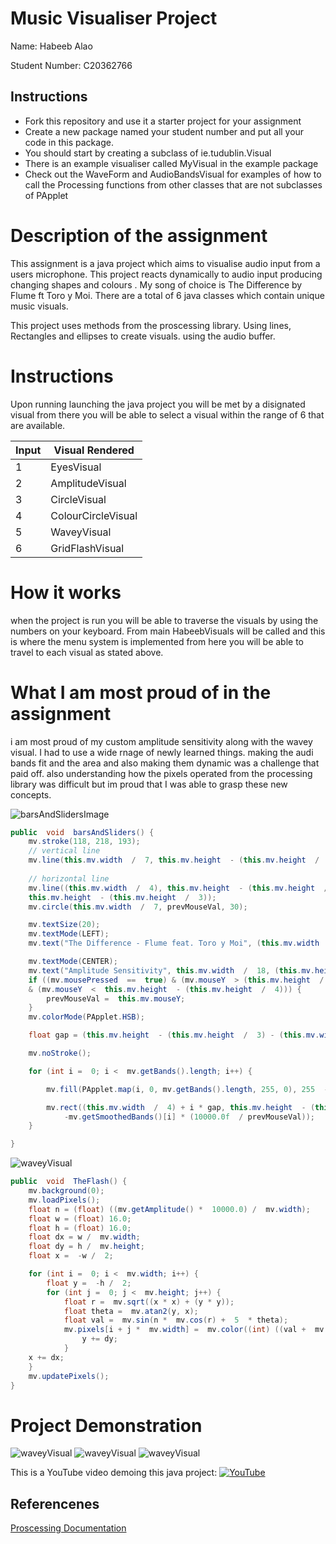 # Music Visualiser Project

Name: Habeeb Alao

Student Number: C20362766

## Instructions
- Fork this repository and use it a starter project for your assignment
- Create a new package named your student number and put all your code in this package.
- You should start by creating a subclass of ie.tudublin.Visual
- There is an example visualiser called MyVisual in the example package
- Check out the WaveForm and AudioBandsVisual for examples of how to call the Processing functions from other classes that are not subclasses of PApplet


# Description of the assignment
This assignment is a java project which aims to visualise audio input from a users microphone. This project reacts dynamically to audio input producing changing shapes and colours . My song of choice is The Difference by Flume ft Toro y Moi. There are a total of 6 java classes which contain unique music visuals. 

This project uses methods from the proscessing library. Using lines, Rectangles and ellipses to create visuals. using the audio buffer.

# Instructions
Upon running launching the java project you will be met by a disignated visual from there you will be able to select a visual within the range of 6 that are available.

| Input |  Visual Rendered |
|-----------|-----------|
|1 | EyesVisual |
|2 | AmplitudeVisual |
|3| CircleVisual |
|4 | ColourCircleVisual |
|5 | WaveyVisual |
|6| GridFlashVisual |



# How it works

when the project is run you will be able to traverse the visuals by using the numbers on your keyboard. From main HabeebVisuals will be called and this is where the menu system is implemented from here you will be able to travel to each visual as stated above. 










# What I am most proud of in the assignment 
i am most proud of my custom amplitude sensitivity along with the wavey visual. I had to use a wide rnage of newly learned things. making the audi bands fit and the area and also making them dynamic was a challenge that paid off. also understanding how the pixels operated from the processing library was difficult but im proud that I was able to grasp these new concepts.

![barsAndSlidersImage](images/picture3.png)

```Java
public  void  barsAndSliders() {
	mv.stroke(118, 218, 193);
	// vertical line
	mv.line(this.mv.width  /  7, this.mv.height  - (this.mv.height  /  4), this.mv.width  /  7, (this.mv.height  /  4));
	
	// horizontal line
	mv.line((this.mv.width  /  4), this.mv.height  - (this.mv.height  /  3), this.mv.width  - (this.mv.width  /  6) -  16,
	this.mv.height  - (this.mv.height  /  3));
	mv.circle(this.mv.width  /  7, prevMouseVal, 30);

	mv.textSize(20);
	mv.textMode(LEFT);
	mv.text("The Difference - Flume feat. Toro y Moi", (this.mv.width  /  4), this.mv.height  - (this.mv.height  /  4));

	mv.textMode(CENTER);
	mv.text("Amplitude Sensitivity", this.mv.width  /  18, (this.mv.height  /  5));
	if ((mv.mousePressed  ==  true) & (mv.mouseY  > (this.mv.height  /  4))
	& (mv.mouseY  <  this.mv.height  - (this.mv.height  /  4))) {
		prevMouseVal =  this.mv.mouseY;
	}
	mv.colorMode(PApplet.HSB);

	float gap = (this.mv.height  - (this.mv.height  /  3) - (this.mv.width  /  4)) / ((float) mv.getBands().length) *  2;

	mv.noStroke();

	for (int i =  0; i <  mv.getBands().length; i++) {

		mv.fill(PApplet.map(i, 0, mv.getBands().length, 255, 0), 255  - prevMouseVal /  5, 255);

		mv.rect((this.mv.width  /  4) + i * gap, this.mv.height  - (this.mv.height  /  3), gap,
			-mv.getSmoothedBands()[i] * (10000.0f  / prevMouseVal));
	}

}
```




![waveyVisual](images/picture4.png)

```java
public  void  TheFlash() {
	mv.background(0);
	mv.loadPixels();
	float n = (float) ((mv.getAmplitude() *  10000.0) /  mv.width);
	float w = (float) 16.0;
	float h = (float) 16.0;
	float dx = w /  mv.width;
	float dy = h /  mv.height;
	float x =  -w /  2;

	for (int i =  0; i <  mv.width; i++) {
		float y =  -h /  2;
		for (int j =  0; j <  mv.height; j++) {
			float r =  mv.sqrt((x * x) + (y * y));
			float theta =  mv.atan2(y, x);
			float val =  mv.sin(n *  mv.cos(r) +  5  * theta);
			mv.pixels[i + j *  mv.width] =  mv.color((int) ((val +  mv.getAmplitude()-200) *  255.0));
				y += dy;
			}
	x += dx;
	}
	mv.updatePixels();
}

```






# Project Demonstration


![waveyVisual](images/picture1.png)
![waveyVisual](images/picture2.png)
![waveyVisual](images/picture5.png)





This is a YouTube video demoing this java project:
[![YouTube](images/picture5.png)](https://youtu.be/nnImjiJUskk)



## Referencenes

[Proscessing Documentation](https://processing.org) 
